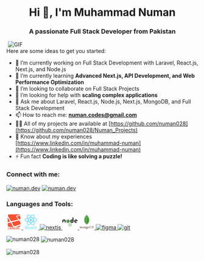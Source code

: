 <h1 align="center">Hi 👋, I'm Muhammad Numan</h1>
<h3 align="center">A passionate Full Stack Developer from Pakistan</h3>
<img align="right" alt="GIF" src="https://user-images.githubusercontent.com/96041723/219878483-444ed279-9ab9-4979-8a1f-a5b72ae203e2.gif" width="500"/>
Here are some ideas to get you started:

- 🔭 I’m currently working on Full Stack Development with Laravel, React.js, Next.js, and Node.js
- 🌱 I’m currently learning **Advanced Next.js, API Development, and Web Performance Optimization**
- 👯 I’m looking to collaborate on Full Stack Projects
- 🤔 I’m looking for help with **scaling complex applications**
- 💬 Ask me about Laravel, React.js, Node.js, Next.js, MongoDB, and Full Stack Development
- 📫 How to reach me: **numan.codes@gmail.com**
- 👨‍💻 All of my projects are available at [https://github.com/numan028](https://github.com/numan028/Numan_Projects)
- 📄 Know about my experiences [https://www.linkedin.com/in/muhammad-numan](https://www.linkedin.com/in/muhammad-numan)
- ⚡ Fun fact **Coding is like solving a puzzle!**

<h3 align="left">Connect with me:</h3>
<p align="left">
<a href="https://fb.com/numan.dev" target="blank"><img align="center" src="https://raw.githubusercontent.com/rahuldkjain/github-profile-readme-generator/master/src/images/icons/Social/facebook.svg" alt="numan.dev" height="30" width="40" /></a>
<a href="https://dribbble.com/numan.dev" target="blank"><img align="center" src="https://raw.githubusercontent.com/rahuldkjain/github-profile-readme-generator/master/src/images/icons/Social/dribbble.svg" alt="numan.dev" height="30" width="40" /></a>
</p>

<h3 align="left">Languages and Tools:</h3>
<p align="left"> 
  <a href="https://laravel.com" target="_blank" rel="noreferrer"> 
    <img src="https://raw.githubusercontent.com/devicons/devicon/master/icons/laravel/laravel-plain-wordmark.svg" alt="laravel" width="40" height="40"/> 
  </a> 
  <a href="https://reactjs.org" target="_blank" rel="noreferrer"> 
    <img src="https://raw.githubusercontent.com/devicons/devicon/master/icons/react/react-original-wordmark.svg" alt="react" width="40" height="40"/> 
  </a>
  <a href="https://nextjs.org" target="_blank" rel="noreferrer"> 
    <img src="https://cdn.worldvectorlogo.com/logos/nextjs-3.svg" alt="nextjs" width="40" height="40"/> 
  </a>
  <a href="https://nodejs.org" target="_blank" rel="noreferrer"> 
    <img src="https://raw.githubusercontent.com/devicons/devicon/master/icons/nodejs/nodejs-original-wordmark.svg" alt="nodejs" width="40" height="40"/> 
  </a>
  <a href="https://www.mongodb.com" target="_blank" rel="noreferrer"> 
    <img src="https://raw.githubusercontent.com/devicons/devicon/master/icons/mongodb/mongodb-original-wordmark.svg" alt="mongodb" width="40" height="40"/> 
  </a> 
  <a href="https://www.figma.com/" target="_blank" rel="noreferrer"> 
    <img src="https://www.vectorlogo.zone/logos/figma/figma-icon.svg" alt="figma" width="40" height="40"/> 
  </a> 
  <a href="https://git-scm.com/" target="_blank" rel="noreferrer"> 
    <img src="https://www.vectorlogo.zone/logos/git-scm/git-scm-icon.svg" alt="git" width="40" height="40"/> 
  </a> 
</p>

<p><img align="left" src="https://github-readme-stats.vercel.app/api/top-langs?username=numan028&show_icons=true&locale=en&layout=compact" alt="numan028" /></p>

<p>&nbsp;<img align="center" src="https://github-readme-stats.vercel.app/api?username=numan028&show_icons=true&locale=en" alt="numan028" /></p>

<p><img align="center" src="https://github-readme-streak-stats.herokuapp.com/?user=numan028&" alt="numan028" /></p>
